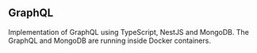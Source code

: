 ## GraphQL
Implementation of GraphQL using TypeScript, NestJS and MongoDB. The GraphQL and MongoDB are running inside Docker containers.
